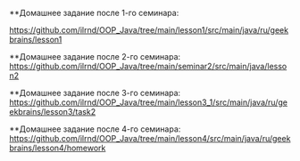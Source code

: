 **Домашнее задание после 1-го семинара:

https://github.com/ilrnd/OOP_Java/tree/main/lesson1/src/main/java/ru/geekbrains/lesson1

**Домашнее задание после 2-го семинара:
https://github.com/ilrnd/OOP_Java/tree/main/seminar2/src/main/java/lesson2

**Домашнее задание после 3-го семинара:
https://github.com/ilrnd/OOP_Java/tree/main/lesson3_1/src/main/java/ru/geekbrains/lesson3/task2

**Домашнее задание после 4-го семинара:
https://github.com/ilrnd/OOP_Java/tree/main/lesson4/src/main/java/ru/geekbrains/lesson4/homework